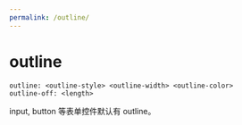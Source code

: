 ```yaml
---
permalink: /outline/
---
```


# outline

```
outline: <outline-style> <outline-width> <outline-color>
outline-off: <length>
```

input, button 等表单控件默认有 outline。
